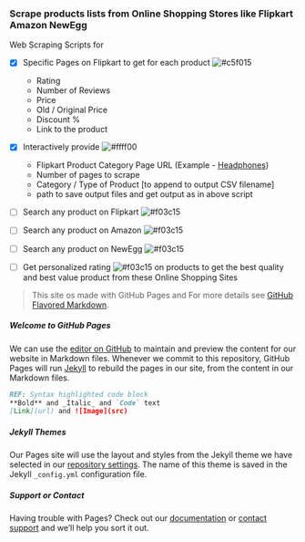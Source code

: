 ### Scrape products lists from Online Shopping Stores like Flipkart Amazon NewEgg

Web Scraping Scripts for 
- [X] Specific Pages on Flipkart to get for each product ![#c5f015](https://via.placeholder.com/15/c5f015/000000?text=+)
	- Rating
	- Number of Reviews
	- Price
	- Old / Original Price
	- Discount %
	- Link to the product

- [X] Interactively provide ![#ffff00](https://via.placeholder.com/15/ffff00/000000?text=+)
	- Flipkart Product Category Page URL (Example - [Headphones](https://www.flipkart.com/headphones/pr?sid=fcn&otracker=categorytree))
	- Number of pages to scrape
	- Category / Type of Product [to append to output CSV filename]
	- path to save output files
	and get output as in above script

- [ ] Search any product on Flipkart ![#f03c15](https://via.placeholder.com/15/f03c15/000000?text=+)
- [ ] Search any product on Amazon ![#f03c15](https://via.placeholder.com/15/f03c15/000000?text=+)
- [ ] Search any product on NewEgg ![#f03c15](https://via.placeholder.com/15/f03c15/000000?text=+)

- [ ] Get personalized rating ![#f03c15](https://via.placeholder.com/15/f03c15/000000?text=+)
	  on products to get the best quality and best value product from these Online Shopping Sites

>This site os made with GitHub Pages and For more details see [GitHub Flavored Markdown](https://guides.github.com/features/mastering-markdown/).

##### Welcome to GitHub Pages
We can use the [editor on GitHub](https://github.com/SDprojects8/OnlineStoreWebScraping/edit/main/README.md) to maintain and preview the content for our website in Markdown files.
Whenever we commit to this repository, GitHub Pages will run [Jekyll](https://jekyllrb.com/) to rebuild the pages in our site, from the content in our Markdown files.

```markdown
REF: Syntax highlighted code block
**Bold** and _Italic_ and `Code` text
[Link](url) and ![Image](src)
```

##### Jekyll Themes
Our Pages site will use the layout and styles from the Jekyll theme we have selected in our [repository settings](https://github.com/SDprojects8/OnlineStoreWebScraping/settings). The name of this theme is saved in the Jekyll `_config.yml` configuration file.

##### Support or Contact
Having trouble with Pages? Check out our [documentation](https://docs.github.com/categories/github-pages-basics/) or [contact support](https://github.com/contact) and we’ll help you sort it out.
